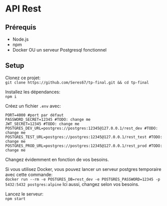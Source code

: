 # API Rest

## Prérequis

- Node.js
- npm
- Docker OU un serveur Postgresql fonctionnel

## Setup

Clonez ce projet:  
`git clone https://github.com/Seres67/tp-final.git && cd tp-final`

Installez les dépendances:  
`npm i`

Créez un fichier `.env` avec:

```
PORT=4000 #port par défaut
PASSWORD_SECRET=12345 #TODO: change me
JWT_SECRET=12345 #TODO: change me
POSTGRES_DEV_URL=postgres://postgres:12345@127.0.0.1/rest_dev #TODO: change me
POSTGRES_TEST_URL=postgres://postgres:12345@127.0.0.1/rest_test #TODO: change me
POSTGRES_PROD_URL=postgres://postgres:12345@127.0.0.1/rest_prod #TODO: change me
```

Changez évidemment en fonction de vos besoins.

Si vous utilisez Docker, vous pouvez lancer un serveur postgres temporaire avec cette commande:  
`docker run --rm -e POSTGRES_DB=rest_dev -e POSTGRES_PASSWORD=12345 -p 5432:5432 postgres:alpine`
Ici aussi, changez selon vos besoins.

Lancez le serveur:  
`npm start`
